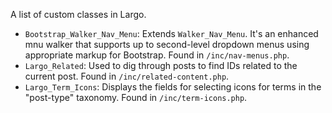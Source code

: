 A list of custom classes in Largo. 

- `Bootstrap_Walker_Nav_Menu`: Extends `Walker_Nav_Menu`. It's an enhanced mnu walker that supports up to second-level dropdown menus using appropriate markup for Bootstrap. Found in `/inc/nav-menus.php`. 
- `Largo_Related`: Used to dig through posts to find IDs related to the current post.  Found in `/inc/related-content.php`. 
- `Largo_Term_Icons`: Displays the fields for selecting icons for terms in the "post-type" taxonomy. Found in `/inc/term-icons.php`.
